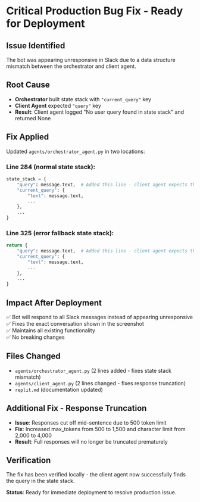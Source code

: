 # Critical Production Bug Fix - Ready for Deployment

## Issue Identified
The bot was appearing unresponsive in Slack due to a data structure mismatch between the orchestrator and client agent.

## Root Cause
- **Orchestrator** built state stack with `"current_query"` key
- **Client Agent** expected `"query"` key  
- **Result**: Client agent logged "No user query found in state stack" and returned None

## Fix Applied
Updated `agents/orchestrator_agent.py` in two locations:

### Line 284 (normal state stack):
```python
state_stack = {
    "query": message.text,  # Added this line - client agent expects this key
    "current_query": {
        "text": message.text,
        ...
    },
    ...
}
```

### Line 325 (error fallback state stack):
```python
return {
    "query": message.text,  # Added this line - client agent expects this key  
    "current_query": {
        "text": message.text,
        ...
    },
    ...
}
```

## Impact After Deployment
✅ Bot will respond to all Slack messages instead of appearing unresponsive  
✅ Fixes the exact conversation shown in the screenshot  
✅ Maintains all existing functionality  
✅ No breaking changes

## Files Changed
- `agents/orchestrator_agent.py` (2 lines added - fixes state stack mismatch)
- `agents/client_agent.py` (2 lines changed - fixes response truncation)
- `replit.md` (documentation updated)

## Additional Fix - Response Truncation
- **Issue**: Responses cut off mid-sentence due to 500 token limit
- **Fix**: Increased max_tokens from 500 to 1,500 and character limit from 2,000 to 4,000
- **Result**: Full responses will no longer be truncated prematurely

## Verification
The fix has been verified locally - the client agent now successfully finds the query in the state stack.

**Status**: Ready for immediate deployment to resolve production issue.